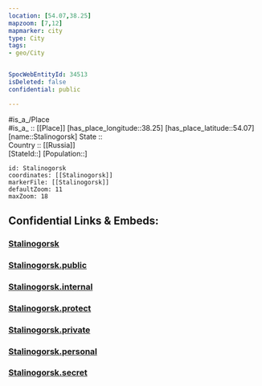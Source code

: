 ```yaml
---
location: [54.07,38.25] 
mapzoom: [7,12] 
mapmarker: city 
type: City
tags:
- geo/City


SpocWebEntityId: 34513
isDeleted: false
confidential: public

---
```

#is_a_/Place  
#is_a_ :: [[Place]] 
[has_place_longitude::38.25] 
[has_place_latitude::54.07] 
[name::Stalinogorsk] 
State ::  
Country :: [[Russia]]  
[StateId::] 
[Population::] 



```leaflet
id: Stalinogorsk
coordinates: [[Stalinogorsk]] 
markerFile: [[Stalinogorsk]] 
defaultZoom: 11 
maxZoom: 18
```


## Confidential Links & Embeds: 

### [Stalinogorsk](/_Standards/Earth/Continent/Europe/Europe~East/Russia/Russia~Central/Tula_Oblast/City/Stalinogorsk.md) 

### [Stalinogorsk.public](/_public/Earth/Continent/Europe/Europe~East/Russia/Russia~Central/Tula_Oblast/City/Stalinogorsk.public.md) 

### [Stalinogorsk.internal](/_internal/Earth/Continent/Europe/Europe~East/Russia/Russia~Central/Tula_Oblast/City/Stalinogorsk.internal.md) 

### [Stalinogorsk.protect](/_protect/Earth/Continent/Europe/Europe~East/Russia/Russia~Central/Tula_Oblast/City/Stalinogorsk.protect.md) 

### [Stalinogorsk.private](/_private/Earth/Continent/Europe/Europe~East/Russia/Russia~Central/Tula_Oblast/City/Stalinogorsk.private.md) 

### [Stalinogorsk.personal](/_personal/Earth/Continent/Europe/Europe~East/Russia/Russia~Central/Tula_Oblast/City/Stalinogorsk.personal.md) 

### [Stalinogorsk.secret](/_secret/Earth/Continent/Europe/Europe~East/Russia/Russia~Central/Tula_Oblast/City/Stalinogorsk.secret.md)

